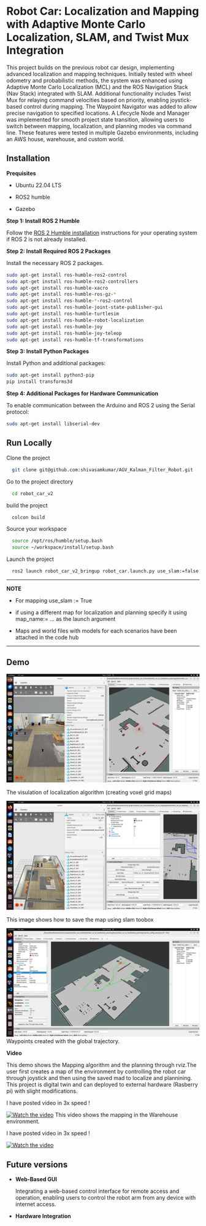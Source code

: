 
# Robot Car: Localization and Mapping with Adaptive Monte Carlo Localization, SLAM, and Twist Mux Integration

This project builds on the previous robot car design, implementing advanced localization and mapping techniques. Initially tested with wheel odometry and probabilistic methods, the system was enhanced using Adaptive Monte Carlo Localization (MCL) and the ROS Navigation Stack (Nav Stack) integrated with SLAM. Additional functionality includes Twist Mux for relaying command velocities based on priority, enabling joystick-based control during mapping. The Waypoint Navigator was added to allow precise navigation to specified locations. A Lifecycle Node and Manager was implemented for smooth project state transition, allowing users to switch between mapping, localization, and planning modes via command line. These features were tested in multiple Gazebo environments, including an AWS house, warehouse, and custom world.


## Installation

**Prequisites**

* Ubuntu 22.04 LTS

* ROS2 humble

* Gazebo

**Step 1: Install ROS 2 Humble** 

Follow the [ROS 2 Humble installation](https://docs.ros.org/en/humble/Installation.html) instructions for your operating system if ROS 2 is not already installed.

**Step 2: Install Required ROS 2 Packages** 

Install the necessary ROS 2 packages.
```bash
sudo apt-get install ros-humble-ros2-control
sudo apt-get install ros-humble-ros2-controllers
sudo apt-get install ros-humble-xacro
sudo apt-get install ros-humble-ros-gz-*
sudo apt-get install ros-humble-*-ros2-control
sudo apt-get install ros-humble-joint-state-publisher-gui
sudo apt-get install ros-humble-turtlesim
sudo apt-get install ros-humble-robot-localization
sudo apt-get install ros-humble-joy
sudo apt-get install ros-humble-joy-teleop
sudo apt-get install ros-humble-tf-transformations


```
**Step 3: Install Python Packages** 

Install Python and additional packages:
```bash
sudo apt-get install python3-pip
pip install transforms3d
```
**Step 4: Additional Packages for Hardware Communication** 

To enable communication between the Arduino and ROS 2 using the Serial protocol:
```bash
sudo apt-get install libserial-dev
```

## Run Locally

Clone the project

```bash
  git clone git@github.com:shivasamkumar/AGV_Kalman_Filter_Robot.git
```

Go to the project directory

```bash
  cd robot_car_v2
```

build the project

```bash
  colcon build 
```

Source your workspace

```bash
  source /opt/ros/humble/setup.bash
  source ~/workspace/install/setup.bash 
```

Launch the project

```bash
  ros2 launch robot_car_v2_bringup robot_car.launch.py use_slam:=false world_name:=small_house
```

---
**NOTE**

* For mapping use_slam := True 

* if using a different map for localization and planning specify it using map_name:= ... as the launch argument 

* Maps and world files with models for each scenarios have been attached in the code hub 


---


## Demo

![Robot car in Gazebo](src/robot_car_v2_bringup/Demo/Small_house_environment.png)

The visulation of localization algorithm (creating voxel grid maps)

![Saving the Map](src/robot_car_v2_bringup/Demo/save_map.png)

This image shows how to save the map using slam toobox

![Waypoint follower](src/robot_car_v2_bringup/Demo/waypoint_follower.png)
Waypoints created with the global trajectory.

**Video**

This demo shows the Mapping algorithm and the planning through rviz.The user first creates a map of the environment by controlling the robot car through joystick and then using the saved mad to localize and plannining. This project is digital twin and can deployed to external hardware (Rasberry pi) with slight modifications.

I have posted video in 3x speed !

[![Watch the video]([hhttps://github.com/shivasamkumar/AGV_SLAM_Localization_and_Mapping/tree/main/src/robot_car_v2_bringup/Demo/Thumbnail_small_house.png](https://github.com/shivasamkumar/AGV_SLAM_Localization_and_Mapping/blob/main/src/robot_car_v2_bringup/Demo/Thumbnail_small_house.png))](https://drive.google.com/file/d/19Vll6FrYRwy6NWjy_z7juxf_BR87-VF_/view?usp=sharing)
This video shows the mapping in the Warehouse environment.

I have posted video in 3x speed !

[![Watch the video](https://github.com/shivasamkumar/AGV_SLAM_Localization_and_Mapping/tree/main/src/robot_car_v2_bringup/Demo/thumbnail_small_warehouse.png)](https://drive.google.com/file/d/19THgAcLc1siC2gttrrNZ2ROxX0wCCSBm/view?usp=sharing)
## Future versions 
* **Web-Based GUI**

    Integrating a web-based control interface for remote access and operation, enabling users to control the robot arm from any device with internet access.

* **Hardware Integration**
